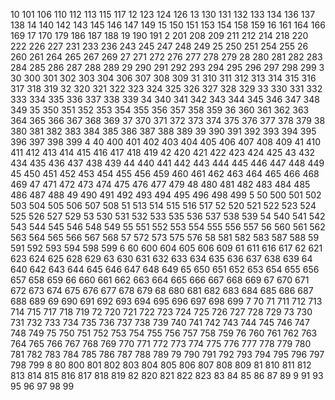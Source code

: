 10
101
106
110
112
113
115
117
12
123
124
126
13
130
131
132
133
134
136
137
138
14
140
142
143
145
146
147
149
15
150
151
153
154
158
159
16
161
164
166
169
17
170
179
186
187
188
19
190
191
2
201
208
209
211
212
214
218
220
222
226
227
231
233
236
243
245
247
248
249
25
250
251
254
255
26
260
261
264
265
267
269
27
271
272
276
277
278
279
28
280
281
282
283
284
285
286
287
288
289
29
290
291
292
293
294
295
296
297
298
299
3
30
300
301
302
303
304
306
307
308
309
31
310
311
312
313
314
315
316
317
318
319
32
320
321
322
323
324
325
326
327
328
329
33
330
331
332
333
334
335
336
337
338
339
34
340
341
342
343
344
345
346
347
348
349
35
350
351
352
353
354
355
356
357
358
359
36
360
361
362
363
364
365
366
367
368
369
37
370
371
372
373
374
375
376
377
378
379
38
380
381
382
383
384
385
386
387
388
389
39
390
391
392
393
394
395
396
397
398
399
4
40
400
401
402
403
404
405
406
407
408
409
41
410
411
412
413
414
415
416
417
418
419
42
420
421
422
423
424
425
43
432
434
435
436
437
438
439
44
440
441
442
443
444
445
446
447
448
449
45
450
451
452
453
454
455
456
459
460
461
462
463
464
465
466
468
469
47
471
472
473
474
475
476
477
479
48
480
481
482
483
484
485
486
487
488
49
490
491
492
493
494
495
496
498
499
5
50
500
501
502
503
504
505
506
507
508
51
513
514
515
516
517
52
520
521
522
523
524
525
526
527
529
53
530
531
532
533
535
536
537
538
539
54
540
541
542
543
544
545
546
548
549
55
551
552
553
554
555
556
557
56
560
561
562
563
564
565
566
567
568
57
572
573
575
576
58
581
582
583
587
588
59
591
592
593
594
598
599
6
60
600
604
605
606
609
61
611
616
617
62
621
623
624
625
628
629
63
630
631
632
633
634
635
636
637
638
639
64
640
642
643
644
645
646
647
648
649
65
650
651
652
653
654
655
656
657
658
659
66
660
661
662
663
664
665
666
667
668
669
67
670
671
672
673
674
675
676
677
678
679
68
680
681
682
683
684
685
686
687
688
689
69
690
691
692
693
694
695
696
697
698
699
7
70
71
711
712
713
714
715
717
718
719
72
720
721
722
723
724
725
726
727
728
729
73
730
731
732
733
734
735
736
737
738
739
740
741
742
743
744
745
746
747
748
749
75
750
751
752
753
754
755
756
757
758
759
76
760
761
762
763
764
765
766
767
768
769
770
771
772
773
774
775
776
777
778
779
780
781
782
783
784
785
786
787
788
789
79
790
791
792
793
794
795
796
797
798
799
8
80
800
801
802
803
804
805
806
807
808
809
81
810
811
812
813
814
815
816
817
818
819
82
820
821
822
823
83
84
85
86
87
89
9
91
93
95
96
97
98
99
